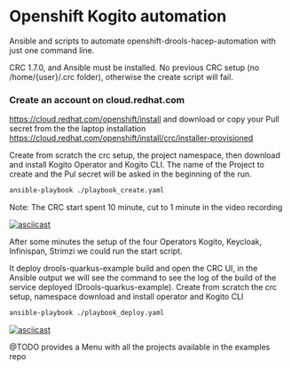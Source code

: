 # Openshift Kogito automation

Ansible and scripts to automate openshift-drools-hacep-automation with just one command line.

CRC 1.7.0, and Ansible must be installed.
No previous CRC setup (no /home/{user}/.crc folder), otherwise the create script will fail.

### Create an account on cloud.redhat.com
https://cloud.redhat.com/openshift/install and download or copy your Pull secret from the the laptop installation https://cloud.redhat.com/openshift/install/crc/installer-provisioned

Create from scratch the crc setup, the project namespace, then download  and install Kogito Operator and Kogito CLI.
The name of the Project to create and the Pul secret will be asked in the beginning of the run.
```sh
ansible-playbook ./playbook_create.yaml
```
Note: The CRC start spent 10 minute, cut to 1 minute in the video recording

[![asciicast](https://asciinema.org/a/311620.png)](https://asciinema.org/a/311620)

After some minutes the setup of the four Operators
Kogito, Keycloak, Infinispan, Strimzi
we could run the start script.

It deploy drools-quarkus-example build and open the CRC UI, in the  
Ansible output we will see the command to see the log of the build of the service deployed (Drools-quarkus-example).
Create from scratch the crc setup, namespace download and install operator and Kogito CLI
```sh
ansible-playbook ./playbook_deploy.yaml
```
[![asciicast](https://asciinema.org/a/311627.png)](https://asciinema.org/a/311627)


@TODO provides a Menu with all the projects available in the examples repo

